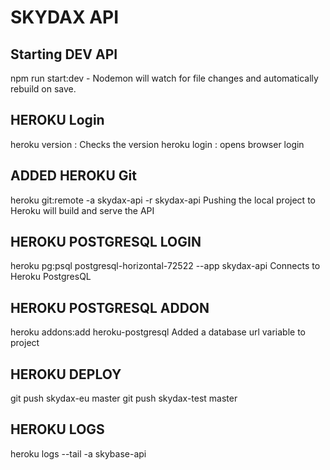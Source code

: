 # SKYDAX API

## Starting DEV API

npm run start:dev - Nodemon will watch for file changes and automatically rebuild on save. 

## HEROKU Login

heroku version : Checks the version
heroku login : opens browser login

## ADDED HEROKU Git
heroku git:remote -a skydax-api -r skydax-api
Pushing the local project to Heroku will build and serve the API

## HEROKU POSTGRESQL LOGIN
heroku pg:psql postgresql-horizontal-72522 --app skydax-api
Connects to Heroku PostgresQL

## HEROKU POSTGRESQL ADDON
heroku addons:add heroku-postgresql
Added a database url variable to project 

## HEROKU DEPLOY
git push skydax-eu master
git push skydax-test master

## HEROKU LOGS 
heroku logs --tail -a skybase-api
